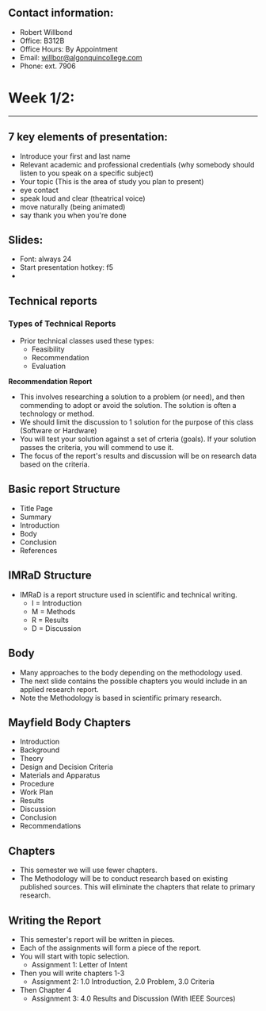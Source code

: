 ## Contact information:
* Robert Willbond
* Office: B312B
* Office Hours: By Appointment
* Email: willbor@algonquincollege.com
* Phone: ext. 7906

# Week 1/2: 
---
## 7 key elements of presentation:

* Introduce your first and last name
* Relevant academic and professional credentials (why somebody should listen to you speak on a specific subject)
* Your topic (This is the area of study you plan to present)
* eye contact
* speak loud and clear (theatrical voice)
* move naturally (being animated)
* say thank you when you're done


## Slides:

- Font: always 24
- Start presentation hotkey: f5
- 


## Technical reports


### Types of Technical Reports
* Prior technical classes used these types:
  * Feasibility
  * Recommendation
  * Evaluation

**Recommendation Report**
- This involves researching a solution to a problem (or need), and then commending to adopt or avoid the solution. The solution is often a technology or method.
- We should limit the discussion to 1 solution for the purpose of this class (Software or Hardware)
- You will test your solution against a set of crteria (goals). If your solution passes the criteria, you will commend to use it.
- The focus of the report's results and discussion will be on research data based on the criteria.


## Basic report Structure
- Title Page
- Summary
- Introduction
- Body
- Conclusion
- References


## IMRaD Structure
- IMRaD is a report structure used in scientific and technical writing.
  - I = Introduction
  - M = Methods
  - R = Results
  - D = Discussion


## Body
- Many approaches to the body depending on the methodology used.
- The next slide contains the possible chapters you would include in an applied research report.
- Note the Methodology is based in scientific primary research.


## Mayfield Body Chapters
- Introduction
- Background
- Theory
- Design and Decision Criteria
- Materials and Apparatus
- Procedure
- Work Plan
- Results
- Discussion
- Conclusion
- Recommendations


## Chapters
- This semester we will use fewer chapters.
- The Methodology will be to conduct research based on existing published sources. This will eliminate the chapters that relate to primary research.


## Writing the Report
- This semester's report will be written in pieces.
- Each of the assignments will form a piece of the report.
- You will start with topic selection.
  - Assignment 1: Letter of Intent
- Then you will write chapters 1-3
  - Assignment 2: 1.0 Introduction, 2.0 Problem, 3.0 Criteria
- Then Chapter 4
  - Assignment 3: 4.0 Results and Discussion (With IEEE Sources)
